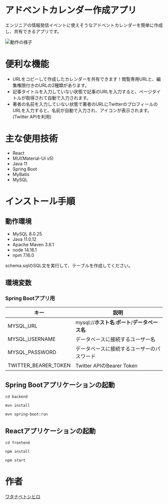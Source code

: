 # アドベントカレンダー作成アプリ

エンジニアの情報発信イベントに使えそうなアドベントカレンダーを簡単に作成し、共有できるアプリです。

![動作の様子](https://user-images.githubusercontent.com/79039863/138237668-0a14f45f-ac39-4998-8e66-cff61e7804fb.gif)

# 便利な機能

- URLをコピーして作成したカレンダーを共有できます！閲覧専用URLと、編集権限付きのURLの2種類があります。
- 記事タイトルを入力していない状態で記事のURLを入力すると、ページタイトルが取得されて自動で入力されます。
- 著者の名前を入力していない状態で著者のURLにTwitterのプロフィールのURLを入力すると、名前が自動で入力され、アイコンが表示されます。(Twitter APIを利用)

# 主な使用技術

- React
- MUI(Material-UI v5)
- Java 11
- Spring Boot
- MyBatis
- MySQL

# インストール手順

## 動作環境

- MySQL 8.0.25
- Java 11.0.12
- Apache Maven 3.8.1
- node 14.16.1
- npm 7.16.0

schema.sqlのSQL文を実行して、テーブルを作成してください。

## 環境変数

### Spring Bootアプリ用

キー|説明
---|---
MYSQL_URL|mysql://**ホスト名**:**ポート**/**データベース名**
MYSQL_USERNAME|データベースに接続するユーザー名
MYSQL_PASSWORD|データベースに接続するユーザーのパスワード
TWITTER_BEARER_TOKEN|Twitter APIのBearer Token

<!-- ### Spring Bootテスト用

キー|説明
---|---
MYSQL_TEST_URL|mysql://**ホスト名**:**ポート**/**データベース名**
MYSQL_TEST_USERNAME|データベースに接続するユーザー名
MYSQL_TEST_PASSWORD|データベースに接続するユーザーのパスワード -->



## Spring Bootアプリケーションの起動

```
cd backend
```

```
mvn install
```

```
mvn spring-boot:run
```

## Reactアプリケーションの起動

```
cd frontend
```

```
npm install
```

```
npm start
```

# 作者

[ワタナベトシヒロ](https://github.com/ToshihiroWatanabe)
